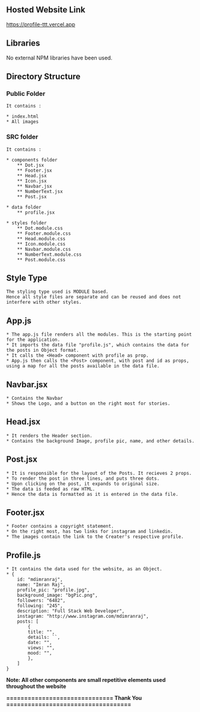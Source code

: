 ## Hosted Website Link 
https://profile-ttt.vercel.app

## Libraries
No external NPM libraries have been used.

## Directory Structure
 ### Public Folder

    It contains :

    * index.html
    * All images

 ### SRC folder

    It contains :

    * components folder
        ** Dot.jsx
        ** Footer.jsx
        ** Head.jsx
        ** Icon.jsx
        ** Navbar.jsx
        ** NumberText.jsx
        ** Post.jsx

    * data folder
        ** profile.jsx

    * styles folder
        ** Dot.module.css
        ** Footer.module.css
        ** Head.module.css
        ** Icon.module.css
        ** Navbar.module.css
        ** NumberText.module.css
        ** Post.module.css

## Style Type 
    The styling type used is MODULE based.
    Hence all style files are separate and can be reused and does not interfere with other styles.

## App.js
    * The app.js file renders all the modules. This is the starting point for the application.
    * It imports the data file "profile.js", which contains the data for the posts in Object format.
    * It calls the <Head> component with profile as prop.
    * App.js then calls the <Post> component, with post and id as props, using a map for all the posts available in the data file.

## Navbar.jsx
    * Contains the Navbar
    * Shows the Logo, and a button on the right most for stories.

## Head.jsx
    * It renders the Header section.
    * Contains the background Image, profile pic, name, and other details.

## Post.jsx
    * It is responsible for the layout of the Posts. It recieves 2 props.
    * To render the post in three lines, and puts three dots.
    * Upon clicking on the post, it expands to original size.
    * The data is feeded as raw HTML.
    * Hence the data is formatted as it is entered in the data file.

## Footer.jsx
    * Footer contains a copyright statement.
    * On the right most, has two links for instagram and linkedin.
    * The images contain the link to the Creater's respective profile.

## Profile.js
    * It contains the data used for the website, as an Object.
    * {
        id: "mdimranraj",
        name: "Imran Raj",
        profile_pic: "profile.jpg",
        background_image: "bgPic.png",
        followers: "6482",
        following: "245",
        description: "Full Stack Web Developer",
        instagram: "http://www.instagram.com/mdimranraj",
        posts: [
            {
            title: "",
            details: ``,
            date: "",
            views: "",
            mood: "",
            },
        ]
    }


**Note: All other components are small repetitive elements used throughout the website**


**============================== Thank You ===================================**

